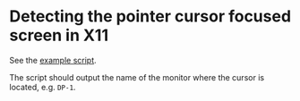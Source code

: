 # Detecting the pointer cursor focused screen in X11

See the [example script](./example).

The script should output the name of the monitor where the cursor is located, e.g. `DP-1`.
